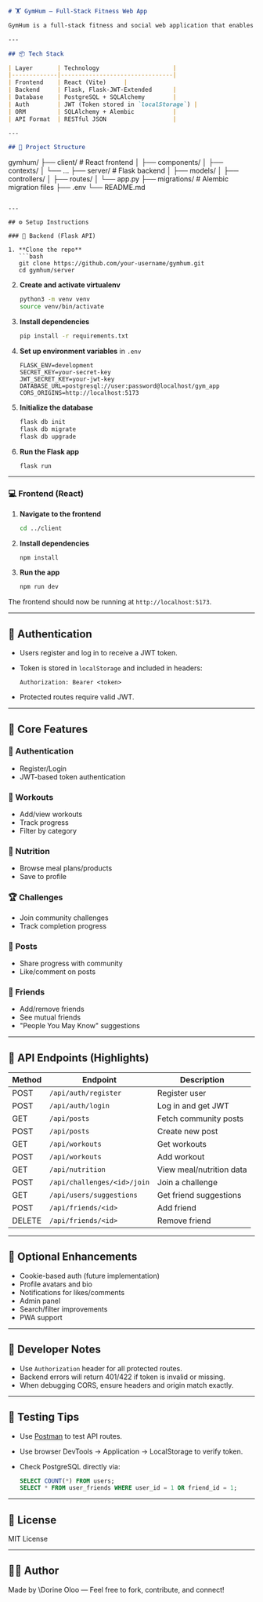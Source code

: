 ```markdown
# 🏋️ GymHum – Full-Stack Fitness Web App

GymHum is a full-stack fitness and social web application that enables users to track workouts, manage nutrition, join challenges, post updates, and connect with friends. The app promotes fitness through community engagement and personal goal tracking.

---

## 📦 Tech Stack

| Layer       | Technology                     |
|-------------|--------------------------------|
| Frontend    | React (Vite)     |
| Backend     | Flask, Flask-JWT-Extended      |
| Database    | PostgreSQL + SQLAlchemy        |
| Auth        | JWT (Token stored in `localStorage`) |
| ORM         | SQLAlchemy + Alembic           |
| API Format  | RESTful JSON                   |

---

## 📁 Project Structure

```

gymhum/
├── client/              # React frontend
│   ├── components/
│   ├── contexts/
│   └── ...
├── server/              # Flask backend
│   ├── models/
│   ├── controllers/
│   ├── routes/
│   └── app.py
├── migrations/          # Alembic migration files
├── .env
└── README.md

````

---

## ⚙️ Setup Instructions

### 🔧 Backend (Flask API)

1. **Clone the repo**  
   ```bash
   git clone https://github.com/your-username/gymhum.git
   cd gymhum/server
````

2. **Create and activate virtualenv**

   ```bash
   python3 -m venv venv
   source venv/bin/activate
   ```

3. **Install dependencies**

   ```bash
   pip install -r requirements.txt
   ```

4. **Set up environment variables** in `.env`

   ```
   FLASK_ENV=development
   SECRET_KEY=your-secret-key
   JWT_SECRET_KEY=your-jwt-key
   DATABASE_URL=postgresql://user:password@localhost/gym_app
   CORS_ORIGINS=http://localhost:5173
   ```

5. **Initialize the database**

   ```bash
   flask db init
   flask db migrate
   flask db upgrade
   ```

6. **Run the Flask app**

   ```bash
   flask run
   ```

---

### 💻 Frontend (React)

1. **Navigate to the frontend**

   ```bash
   cd ../client
   ```

2. **Install dependencies**

   ```bash
   npm install
   ```

3. **Run the app**

   ```bash
   npm run dev
   ```

The frontend should now be running at `http://localhost:5173`.

---

## 🔐 Authentication

* Users register and log in to receive a JWT token.
* Token is stored in `localStorage` and included in headers:

  ```
  Authorization: Bearer <token>
  ```
* Protected routes require valid JWT.

---

## 🌟 Core Features

### 👤 Authentication

* Register/Login
* JWT-based token authentication

### 🏃 Workouts

* Add/view workouts
* Track progress
* Filter by category

### 🍎 Nutrition

* Browse meal plans/products
* Save to profile

### 🏆 Challenges

* Join community challenges
* Track completion progress

### 💬 Posts

* Share progress with community
* Like/comment on posts

### 🤝 Friends

* Add/remove friends
* See mutual friends
* "People You May Know" suggestions

---

## 🧪 API Endpoints (Highlights)

| Method | Endpoint                    | Description              |
| ------ | --------------------------- | ------------------------ |
| POST   | `/api/auth/register`        | Register user            |
| POST   | `/api/auth/login`           | Log in and get JWT       |
| GET    | `/api/posts`                | Fetch community posts    |
| POST   | `/api/posts`                | Create new post          |
| GET    | `/api/workouts`             | Get workouts             |
| POST   | `/api/workouts`             | Add workout              |
| GET    | `/api/nutrition`            | View meal/nutrition data |
| POST   | `/api/challenges/<id>/join` | Join a challenge         |
| GET    | `/api/users/suggestions`    | Get friend suggestions   |
| POST   | `/api/friends/<id>`         | Add friend               |
| DELETE | `/api/friends/<id>`         | Remove friend            |

---

## 🔄 Optional Enhancements

* Cookie-based auth (future implementation)
* Profile avatars and bio
* Notifications for likes/comments
* Admin panel
* Search/filter improvements
* PWA support

---

## 🧠 Developer Notes

* Use `Authorization` header for all protected routes.
* Backend errors will return 401/422 if token is invalid or missing.
* When debugging CORS, ensure headers and origin match exactly.

---

## 🧪 Testing Tips

* Use [Postman](https://www.postman.com/) to test API routes.
* Use browser DevTools → Application → LocalStorage to verify token.
* Check PostgreSQL directly via:

  ```sql
  SELECT COUNT(*) FROM users;
  SELECT * FROM user_friends WHERE user_id = 1 OR friend_id = 1;
  ```

---

## 📜 License

MIT License

---

## 👨‍💻 Author

Made by \Dorine Oloo — Feel free to fork, contribute, and connect!

```
